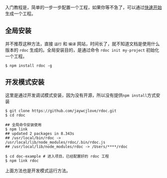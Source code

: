 <!--
title: 安装 
sort: 2
-->

入门教程是，简单的一步一步配置一个工程，如果你等不急了，可以通过[快速开始](#/introduce/init-project)生成一个工程。

## 全局安装

并不推荐这种方法，直接 `运行` 和 `编译` 网站，时间长了，就不知道文档是使用什么版本的 `rdoc` 生成的。全局安装目的，是通过命令 `rdoc init my-project` 初始化一个工程。

```shell
$ npm install rdoc -g
```

## 开发模式安装

这里是通过开发调试模式安装，因为没有开源，所以没有提供`npm install`方式安装

```shell
$ git clone https://github.com/jaywcjlove/rdoc.git
$ cd rdoc

## 全局命令安装使用
$ npm link
## updated 2 packages in 8.343s
## /usr/local/bin/rdoc -> /usr/local/lib/node_modules/rdoc/.bin/rdoc.js
## /usr/local/lib/node_modules/rdoc -> /Users/****/rdoc

$ cd doc-example # 进入项目，已经配置好的 rdoc 工程
$ npm link rdoc
```

上面方法也是开发模式运行方法。
